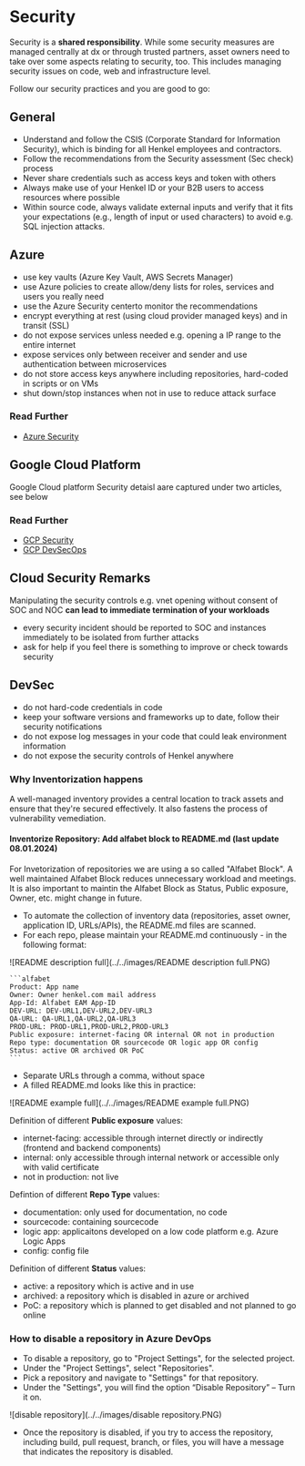 # Security

Security is a **shared responsibility**.
While some security measures are managed centrally at dx or through trusted partners, asset owners need to take over some aspects relating to security, too.
This includes managing security issues on code, web and infrastructure level.

Follow our security practices and you are good to go:

## General

* Understand and follow the CSIS (Corporate Standard for Information Security), which is binding for all Henkel employees and contractors.
* Follow the recommendations from the Security assessment (Sec check) process
* Never share credentials such as access keys and token with others
* Always make use of your Henkel ID or your B2B users to access resources where possible
* Within source code, always validate external inputs and verify that it fits your expectations (e.g., length of input or used characters) to avoid e.g. SQL injection attacks.

## Azure

* use key vaults (Azure Key Vault, AWS Secrets Manager)
* use Azure policies to create allow/deny lists for roles, services and users you really need
* use the Azure Security centerto monitor the recommendations
* encrypt everything at rest (using cloud provider managed keys) and in transit (SSL)
* do not expose services unless needed e.g. opening a IP range to the entire internet
* expose services only between receiver and sender and use authentication between microservices
* do not store access keys anywhere including repositories, hard-coded in scripts or on VMs
* shut down/stop instances when not in use to reduce attack surface

### Read Further

- [Azure Security](../security/infrastructure/azure.md)

## Google Cloud Platform

Google Cloud platform Security detaisl aare captured under two articles, see below

### Read Further

- [GCP Security](../cloud/gcp/landing-zone.md)
- [GCP DevSecOps](../cloud/gcp/devsecops.md)

## Cloud Security Remarks

Manipulating the security controls e.g. vnet opening without consent of SOC and NOC **can lead to immediate termination of your workloads**

* every security incident should be reported to SOC and instances immediately to be isolated from further attacks
* ask for help if you feel there is something to improve or check towards security
  
## DevSec 

* do not hard-code credentials in code
* keep your software versions and frameworks up to date, follow their security notifications
* do not expose log messages in your code that could leak environment information
* do not expose the security controls of Henkel anywhere

### Why Inventorization happens

A well-managed inventory provides a central location to track assets and ensure that they're secured effectively. It also fastens the process of vulnerability vemediation.

#### Inventorize Repository: Add alfabet block to README.md (last update 08.01.2024)

For Invetorization of repositories we are using a so called "Alfabet Block". A well maintained Alfabet Block reduces unnecessary workload and meetings. 
It is also important to maintin the Alfabet Block as Status, Public exposure, Owner, etc. might change in future.

* To automate the collection of inventory data (repositories, asset owner, application ID, URLs/APIs), the README.md files are scanned.
* For each repo, please maintain your README.md continuously - in the following format:

![README description full](../../images/README description full.PNG)
```` 
```alfabet
Product: App name
Owner: Owner henkel.com mail address
App-Id: Alfabet EAM App-ID
DEV-URL: DEV-URL1,DEV-URL2,DEV-URL3
QA-URL: QA-URL1,QA-URL2,QA-URL3
PROD-URL: PROD-URL1,PROD-URL2,PROD-URL3
Public exposure: internet-facing OR internal OR not in production
Repo type: documentation OR sourcecode OR logic app OR config
Status: active OR archived OR PoC
```
````

* Separate URLs through a comma, without space
* A filled README.md looks like this in practice:

![README example full](../../images/README example full.PNG)

Definition of different **Public exposure** values:

* internet-facing: accessible through internet directly or indirectly (frontend and backend components)
* internal: only accessible through internal network or accessible only with valid certificate
* not in production: not live

Defintion of different **Repo Type** values:

* documentation: only used for documentation, no code
* sourcecode: containing sourcecode
* logic app: applicaitons developed on a low code platform e.g. Azure Logic Apps
* config: config file 

Definition of different **Status** values:

* active: a repository which is active and in use
* archived: a repository which is disabled in azure or archived
* PoC: a repository which is planned to get disabled and not planned to go online

### How to disable a repository in Azure DevOps 

* To disable a repository, go to "Project Settings", for the selected project. 
* Under the "Project Settings", select "Repositories".
* Pick a repository and navigate to "Settings" for that repository.
* Under the "Settings", you will find the option “Disable Repository” – Turn it on.

![disable repository](../../images/disable repository.PNG)

* Once the repository is disabled, if you try to access the repository, including build, pull request, branch, or files, you will have a message that indicates the repository is disabled.

